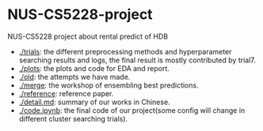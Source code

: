 # NUS-CS5228-project
NUS-CS5228 project about rental predict of HDB

* [./trials](./trials): the different preprocessing methods and hyperparameter searching results and logs, the final result is mostly contributed by trial7.
* [./plots](./plots): the plots and code for EDA and report.
* [./old](./old): the attempts we have made.
* [./merge](./merge): the workshop of ensembling best predictions.
* [./reference](./reference): reference paper.
* [./detail.md](./detail.md): summary of our works in Chinese.
* [./code.ipynb](./code.ipynb): the final code of our project(some config will change in different cluster searching trials).
